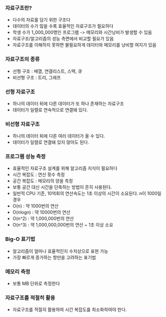 ### 자료구조란?
- 다수의 자료를 담기 위한 구조다
- 데이터의 수가 많을 수록 효율적인 자료구조가 필요하다
- 학생 수가 1_000_000명인 프로그램 -> 메모리와 시간낭비가 발생할 수 있음
- 자료구조/알고리즘의 성능 측면에서 비교할 필요가 있음
- 자료구조를 이해하지 못하면 불필요하게 데이터와 메모리를 낭비할 여지가 있음

### 자료구조의 종류
- 선형 구조 : 배열, 연결리스트, 스택, 큐
- 비선형 구조 : 트리, 그래프

### 선형 자료구조
- 하나의 데이터 뒤에 다른 데이터가 또 하나 존재하는 자료구조
- 데이터가 일렬로 연속적으로 연결돼 있다.

### 비선형 자료구조
- 하나의 데이터 뒤에 다른 여러 데이터가 올 수 있다.
- 데이터가 일렬로 연결돼 있지 않아도 된다.

### 프로그램 성능 측정
- 효율적인 자료구조 설계를 위해 알고리즘 지식이 필요하다
- 시간 복잡도 : 연산 횟수 측정
- 공간 복잡도 : 메모리의 양을 측정
- 보통 공간 대신 시간을 단축하는 방법이 흔히 사용된다.
- 일반적 CPU 기준, 10억회의 연산속도는 1초 이상의 시간이 소요된다.
n이 1000일 경우 
- O(n) : 약 1000번의 연산
- O(nlogn) : 약 10000번의 연산
- O(n^2) : 약 1,000,000번의 연산
- O(n^3) : 약 1,000,000,000번의 연산 ~ 1초 이상 소요

### Big-O 표기법
- 알고리즘이 얼마나 효율적인지 수치상으로 표현 가능
- 가장 빠르게 증가하는 항만을 고려하는 표기법

### 메모리 측정
- 보통 MB 단위로 측정한다

### 자료구조를 적절히 활용
- 자료구조를 적절히 활용하여 시간 복잡도를 최소화하여야 한다.